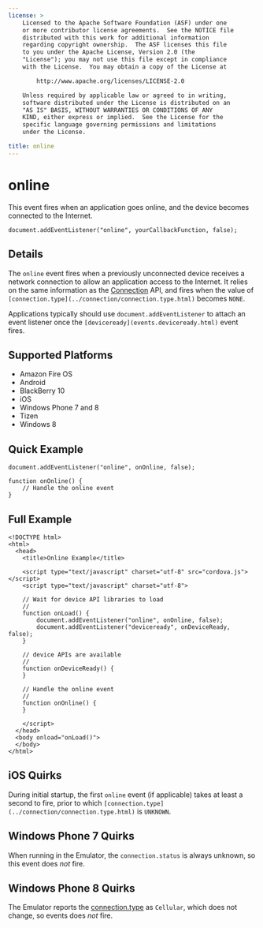 ```yaml
---
license: >
    Licensed to the Apache Software Foundation (ASF) under one
    or more contributor license agreements.  See the NOTICE file
    distributed with this work for additional information
    regarding copyright ownership.  The ASF licenses this file
    to you under the Apache License, Version 2.0 (the
    "License"); you may not use this file except in compliance
    with the License.  You may obtain a copy of the License at

        http://www.apache.org/licenses/LICENSE-2.0

    Unless required by applicable law or agreed to in writing,
    software distributed under the License is distributed on an
    "AS IS" BASIS, WITHOUT WARRANTIES OR CONDITIONS OF ANY
    KIND, either express or implied.  See the License for the
    specific language governing permissions and limitations
    under the License.

title: online
---
```


# online

This event fires when an application goes online, and the device
becomes connected to the Internet.

    document.addEventListener("online", yourCallbackFunction, false);

## Details

The `online` event fires when a previously unconnected device receives
a network connection to allow an application access to the Internet.
It relies on the same information as the [Connection](../connection/connection.html) API, and fires
when the value of `[connection.type](../connection/connection.type.html)` becomes `NONE`.

Applications typically should use `document.addEventListener` to
attach an event listener once the `[deviceready](events.deviceready.html)` event fires.

## Supported Platforms

- Amazon Fire OS
- Android
- BlackBerry 10
- iOS
- Windows Phone 7 and 8
- Tizen
- Windows 8

## Quick Example

    document.addEventListener("online", onOnline, false);

    function onOnline() {
        // Handle the online event
    }

## Full Example

    <!DOCTYPE html>
    <html>
      <head>
        <title>Online Example</title>

        <script type="text/javascript" charset="utf-8" src="cordova.js"></script>
        <script type="text/javascript" charset="utf-8">

        // Wait for device API libraries to load
        //
        function onLoad() {
            document.addEventListener("online", onOnline, false);
            document.addEventListener("deviceready", onDeviceReady, false);
        }

        // device APIs are available
        //
        function onDeviceReady() {
        }

        // Handle the online event
        //
        function onOnline() {
        }

        </script>
      </head>
      <body onload="onLoad()">
      </body>
    </html>

## iOS Quirks

During initial startup, the first `online` event (if applicable) takes
at least a second to fire, prior to which `[connection.type](../connection/connection.type.html)` is
`UNKNOWN`.

## Windows Phone 7 Quirks

When running in the Emulator, the `connection.status` is always unknown, so this event does _not_ fire.

## Windows Phone 8 Quirks

The Emulator reports the [connection.type](../connection/connection.type.html) as `Cellular`, which does not change, so events does _not_ fire.
